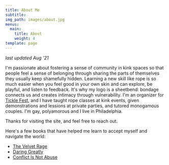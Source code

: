 ```yaml
---
title: About Me
subtitle:
img_path: images/about.jpg
menus:
  main:
    title: About
    weight: 4
template: page
---
```

*last updated Aug '21*

I'm passionate about fostering a sense of community in kink spaces so that people feel a sense of belonging through sharing the parts of themselves they usually keep shamefully hidden. Learning a new skill like rope is so much easier when you feel good in your own skin and can explore, be playful, and listen to feedback. It's why my logo is a sheetbend: bondage connects us and creates intimacy through vulnerability. I'm an organizer for [Tickle Fest](https://www.tklfest.com/), and I have taught rope classes at kink events, given demonstrations and lessions at private parties, and tutored monogamous couples. I'm gay, polyamorous and I live in Philadelphia. 

Thanks for visiting the site, and feel free to reach out.

Here's a few books that have helped me learn to accept myself and navigate the world:

+ [The Velvet Rage](https://www.goodreads.com/book/show/49418.The_Velvet_Rage)
+ [Daring Greatly](https://www.goodreads.com/book/show/13588356-daring-greatly)
+ [Conflict Is Not Abuse](https://www.goodreads.com/book/show/29363252-conflict-is-not-abuse)
